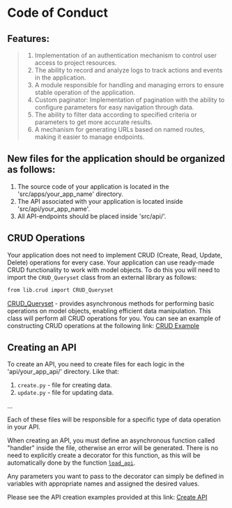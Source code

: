 # Code of Conduct

## Features:

>1. Implementation of an authentication mechanism to control user access to project resources.
>2. The ability to record and analyze logs to track actions and events in the application.
>3. A module responsible for handling and managing errors to ensure stable operation of the application.
>4. Custom paginator: Implementation of pagination with the ability to configure parameters for easy navigation through data.
>5. The ability to filter data according to specified criteria or parameters to get more accurate results.
>6. A mechanism for generating URLs based on named routes, making it easier to manage endpoints.

## New files for the application should be organized as follows:

1. The source code of your application is located in the 'src/apps/your_app_name' directory.
2. The API associated with your application is located inside 'src/api/your_app_name'.
3. All API-endpoints should be placed inside 'src/api/'.
 

## CRUD Operations
Your application does not need to implement CRUD (Create, Read, Update, Delete) operations for every case. Your application can use ready-made CRUD functionality to work with model objects. To do this you will need to import the `CRUD_Queryset` class from an external library as follows:

```bash
from lib.crud import CRUD_Queryset
```

[CRUD_Queryset](https://git.unicon.uz/j.rabbimov/django-ninja-template/-/blob/docs/docs/CRUD_Queryset.md) - provides asynchronous methods for performing basic operations on model objects, enabling efficient data manipulation. This class will perform all CRUD operations for you. You can see an example of constructing CRUD operations at the following link: [CRUD Example](https://git.unicon.uz/j.rabbimov/django-ninja-template/-/blob/docs/docs/CREATING_CRUD.md)


## Creating an API

To create an API, you need to create files for each logic in the 'api/your_app_api/' directory. Like that:

1. `create.py` - file for creating data.
2. `update.py` - file for updating data.

...

Each of these files will be responsible for a specific type of data operation in your API.

When creating an API, you must define an asynchronous function called "handler" inside the file, otherwise an error will be generated. There is no need to explicitly create a decorator for this function, as this will be automatically done by the function [`load_api`](https://git.unicon.uz/j.rabbimov/django-ninja-template/-/blob/master/lib/controller.py).

Any parameters you want to pass to the decorator can simply be defined in variables with appropriate names and assigned the desired values.

Please see the API creation examples provided at this link: [Create API](https://git.unicon.uz/j.rabbimov/django-ninja-template/-/blob/docs/docs/CREATING_API.md)




